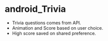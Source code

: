 # android_Trivia
- Trivia questions comes from API.
- Animation and Score based on user choice.
- High score saved on shared preference.  
